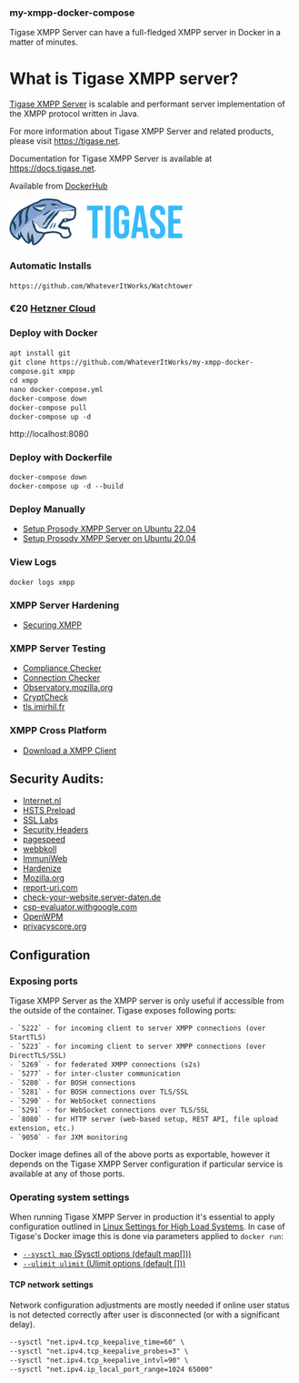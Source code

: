 ### my-xmpp-docker-compose
Tigase XMPP Server can have a full-fledged XMPP server in Docker in a matter of minutes.

# What is Tigase XMPP server?

[Tigase XMPP Server](https://github.com/tigase/tigase-server/) is scalable and performant server implementation of the XMPP protocol written in Java.

For more information about Tigase XMPP Server and related products, please visit https://tigase.net.

Documentation for Tigase XMPP Server is available at https://docs.tigase.net.

Available from [DockerHub](https://hub.docker.com/r/tigase/tigase-xmpp-server)

![Tigase logo](logo.png)

### Automatic Installs
```
https://github.com/WhateverItWorks/Watchtower
```

### €⁠20 [Hetzner Cloud](https://hetzner.cloud/?ref=eLtKhFK70n4h)

### Deploy with Docker

```
apt install git
git clone https://github.com/WhateverItWorks/my-xmpp-docker-compose.git xmpp
cd xmpp
nano docker-compose.yml
docker-compose down
docker-compose pull
docker-compose up -d
```
http://localhost:8080


### Deploy with Dockerfile
```
docker-compose down
docker-compose up -d --build
```

### Deploy Manually

- [Setup Prosody XMPP Server on Ubuntu 22.04](https://www.linuxbabe.com/ubuntu/prosody-xmpp-server-ubuntu-22-04)
- [Setup Prosody XMPP Server on Ubuntu 20.04](https://www.linuxbabe.com/ubuntu/install-configure-prosody-xmpp-server-ubuntu-20-04)

### View Logs

```
docker logs xmpp
```

### XMPP Server Hardening

- [Securing XMPP](https://wiki.xmpp.org/web/Securing_XMPP)

### XMPP Server Testing

- [Compliance Checker](https://compliance.conversations.im/)
- [Connection Checker](https://connect.xmpp.net/)
- [Observatory.mozilla.org](https://observatory.mozilla.org/)
- [CryptCheck](https://cryptcheck.fr/)
- [tls.imirhil.fr](https://tls.imirhil.fr/)

### XMPP Cross Platform

- [Download a XMPP Client](https://xmpp.org/getting-started/)

## Security Audits:

- [Internet.nl](https://internet.nl/site/element.whateveritworks.org/2060148/)
- [HSTS Preload](https://hstspreload.org/)
- [SSL Labs](https://www.ssllabs.com/ssltest/analyze.html?d=element.whateveritworks.org)
- [Security Headers](https://securityheaders.com/?q=element.whateveritworks.org&hide=on&followRedirects=on)
- [pagespeed](https://pagespeed.web.dev/)
- [webbkoll](https://webbkoll.dataskydd.net/en)
- [ImmuniWeb](https://www.immuniweb.com/ssl/element.whateveritworks.org)
- [Hardenize](https://www.hardenize.com/report/element.whateveritworks.org/1686343966)
- [Mozilla.org](https://observatory.mozilla.org/)
- [report-uri.com](https://report-uri.com/home/tools)
- [check-your-website.server-daten.de](https://check-your-website.server-daten.de/?q=element.whateveritworks.org)
- [csp-evaluator.withgoogle.com](https://csp-evaluator.withgoogle.com/)
- [OpenWPM](https://github.com/openwpm/OpenWPM)
- [privacyscore.org](https://privacyscore.org)

## Configuration

### Exposing ports

Tigase XMPP Server as the XMPP server is only useful if accessible from the outside of the container. Tigase exposes following ports:
```
- `5222` - for incoming client to server XMPP connections (over StartTLS)
- `5223` - for incoming client to server XMPP connections (over DirectTLS/SSL)
- `5269` - for federated XMPP connections (s2s)
- `5277` - for inter-cluster communication
- `5280` - for BOSH connections
- `5281` - for BOSH connections over TLS/SSL
- `5290` - for WebSocket connections
- `5291` - for WebSocket connections over TLS/SSL
- `8080` - for HTTP server (web-based setup, REST API, file upload extension, etc.)
- `9050` - for JXM monitoring
```
Docker image defines all of the above ports as exportable, however it depends on the Tigase XMPP Server configuration if particular service is available at any of those ports.


### Operating system settings

When running Tigase XMPP Server in production it's essential to apply configuration outlined in [Linux Settings for High Load Systems](https://docs.tigase.net/tigase-server/master-snapshot/Administration_Guide/html/#linuxhighload). In case of Tigase's Docker image this is done via parameters applied to `docker run`:
* [`--sysctl map` (Sysctl options (default map[]))](https://docs.docker.com/engine/reference/commandline/run/#configure-namespaced-kernel-parameters-sysctls-at-runtime)
* [`--ulimit ulimit` (Ulimit options (default []))](https://docs.docker.com/engine/reference/commandline/run/#set-ulimits-in-container---ulimit)


#### TCP network settings

Network configuration adjustments are mostly needed if online user status is not detected correctly after user is disconnected (or with a significant delay).

```
--sysctl "net.ipv4.tcp_keepalive_time=60" \
--sysctl "net.ipv4.tcp_keepalive_probes=3" \
--sysctl "net.ipv4.tcp_keepalive_intvl=90" \
--sysctl "net.ipv4.ip_local_port_range=1024 65000" 
```
